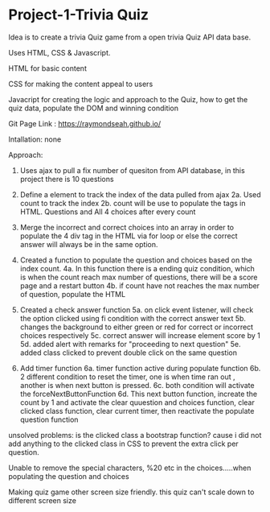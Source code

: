 # Project-1-Trivia Quiz


Idea is to create a trivia Quiz game from a open trivia Quiz API data base.

Uses HTML, CSS & Javascript.

HTML for basic content

CSS for making the content appeal to users

Javacript for creating the logic and approach to the Quiz, how to get the quiz data, populate the DOM and winning condition


Git Page Link : https://raymondseah.github.io/

Intallation: none

Approach:
1. Uses ajax to pull a fix number of quesiton from API database, in this project there is 10 questions
2. Define a element to track the index of the data pulled from ajax
    2a. Used count to track the index
    2b. count will be use to populate the tags in HTML. Questions and All 4 choices after every count

3. Merge the incorrect and correct choices into an array in order to populate the 4 div tag in the HTML via for loop or else the correct answer will always be in the same option.

4. Created a function to populate the question and choices based on the index count.
    4a. In this function there is a ending quiz condition, which is when the count reach max number of questions, there will be a score page and a restart button
    4b. if count have not reaches the max number of question, populate the HTML

5. Created a check answer function
    5a. on click event listener, will check the option clicked using fi condition with the correct answer text
    5b. changes the background to either green or red for correct or incorrect choices respectively
    5c. correct answer will increase element score by 1
    5d. added alert with remarks for "proceeding to next question"
    5e. added class clicked to prevent double click on the same question

6. Add timer function 
    6a. timer function active during populate function
    6b. 2 different condition to reset the timer, one is when time ran out , another is when next button is pressed.
    6c. both condition will activate the forceNextButtonFunction
    6d. This next button function, increate the count by 1 and activate the clear quuestion and choices function, clear clicked class function, clear current timer, then reactivate the populate question function



unsolved problems:
is the clicked class a bootstrap function? cause i did not add anything to the clicked class in CSS to prevent the extra click per question.

Unable to remove the special characters, %20 etc in the choices.....when populating the question and choices

Making quiz game other screen size friendly. this quiz can't scale down to different screen size
